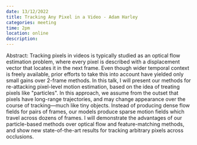 ```yaml
---
date: 13/12/2022
title: Tracking Any Pixel in a Video - Adam Harley
categories: meeting
time: 2pm
location: online
description:
---
```

Abstract: Tracking pixels in videos is typically studied as an optical flow estimation problem, where every pixel is described with a displacement vector that locates it in the next frame. Even though wider temporal context is freely available, prior efforts to take this into account have yielded only small gains over 2-frame methods. In this talk, I will present our methods for re-attacking pixel-level motion estimation, based on the idea of treating pixels like "particles". In this approach, we assume from the outset that pixels have long-range trajectories, and may change appearance over the course of tracking—much like tiny objects. Instead of producing dense flow fields for pairs of frames, our models produce sparse motion fields which travel across dozens of frames. I will demonstrate the advantages of our particle-based methods over optical flow and feature-matching methods, and show new state-of-the-art results for tracking arbitrary pixels across occlusions.